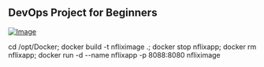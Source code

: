 ## DevOps Project for Beginners   

[![Image](https://github.com/yankils/Simple-DevOps-Project/blob/master/Devops_course.PNG "DevOps Project - CI/CD with Jenkins Ansible Docker Kubernetes ")](https://www.udemy.com/course/valaxy-devops/?referralCode=8147A5CF4C8C7D9E253F)



cd /opt/Docker;
docker build  -t nfliximage .;
docker stop  nflixapp;
docker rm  nflixapp;
docker run -d --name  nflixapp -p 8088:8080 nfliximage

